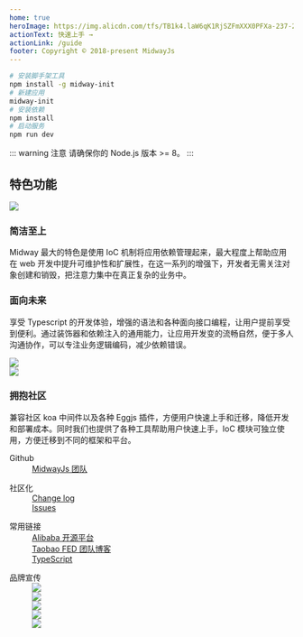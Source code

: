 ```yaml
---
home: true
heroImage: https://img.alicdn.com/tfs/TB1k4.laW6qK1RjSZFmXXX0PFXa-237-237.png
actionText: 快速上手 →
actionLink: /guide
footer: Copyright © 2018-present MidwayJs
---
```


```bash
# 安装脚手架工具
npm install -g midway-init
# 新建应用
midway-init
# 安装依赖
npm install
# 启动服务
npm run dev
```

::: warning 注意
请确保你的 Node.js 版本 >= 8。
:::

<div class="feats">
  <h2>特色功能</h2>
  <div class="item">
    <div class="col img">
      <img src="https://img.alicdn.com/tfs/TB1ZHxmbkvoK1RjSZPfXXXPKFXa-1281-714.png" />
    </div>
    <div class="col">
      <h3>简洁至上</h3>
      <p>Midway 最大的特色是使用 IoC 机制将应用依赖管理起来，最大程度上帮助应用在 web 开发中提升可维护性和扩展性，在这一系列的增强下，开发者无需关注对象创建和销毁，把注意力集中在真正复杂的业务中。</p>
    </div>
  </div>
  <div class="item">
    <div class="col">
      <h3>面向未来</h3>
      <p>享受 Typescript 的开发体验，增强的语法和各种面向接口编程，让用户提前享受到便利。通过装饰器和依赖注入的通用能力，让应用开发变的流畅自然，便于多人沟通协作，可以专注业务逻辑编码，减少依赖错误。</p>
    </div>
    <div class="col img">
      <img src="https://img.alicdn.com/tfs/TB1iwVvbgHqK1RjSZJnXXbNLpXa-1263-998.png" />
    </div>
  </div>
  <div class="item">
    <div class="col img">
      <img src="https://img.alicdn.com/tfs/TB10xVzbkzoK1RjSZFlXXai4VXa-1373-984.png" />
    </div>
    <div class="col">
      <h3>拥抱社区</h3>
      <p>兼容社区 koa 中间件以及各种 Eggjs 插件，方便用户快速上手和迁移，降低开发和部署成本。同时我们也提供了各种工具帮助用户快速上手，IoC 模块可独立使用，方便迁移到不同的框架和平台。</p>
    </div>
  </div>
</div>
<div class="footer-container">
  <div class="col">
    <dl>
      <dt>Github</dt>
      <dd><a href="https://github.com/midwayjs" target="_blank">MidwayJs 团队</a></dd>
    </dl>
  </div>
  <div class="col">
    <dl>
      <dt>社区化</dt>
      <dd><a href="https://github.com/midwayjs/midway/releases" target="_blank">Change log</a></dd>
      <dd><a href="https://github.com/midwayjs/midway/issues" target="_blank">Issues</a></dd>
    </dl>
  </div>
  <div class="col">
    <dl>
      <dt>常用链接</dt>
      <dd><a href="http://opensource.alibaba.com/" target="_blank">Alibaba 开源平台</a></dd>
      <dd><a href="http://taobaofed.org/" target="_blank">Taobao FED 团队博客</a></dd>
      <dd><a href="http://www.typescriptlang.org/" target="_blank">TypeScript</a></dd>
    </dl>
  </div>
  <div class="col right">
    <dl>
      <dt>品牌宣传</dt>
      <dd><a href="https://github.com/midwayjs" target="_blank"><img src="https://img.alicdn.com/tfs/TB16bxlbAPoK1RjSZKbXXX1IXXa-60-60.png"></a></dd>
      <dd><a href="https://zhuanlan.zhihu.com/midwayjs" target="_blank"><img src="https://img.alicdn.com/tfs/TB1a.pvbpzqK1RjSZFvXXcB7VXa-60-60.png"></a></dd>
      <dd><a href="https://github.com/midwayjs/pandora" target="_blank"><img src="https://img.alicdn.com/tfs/TB1.v4hbrPpK1RjSZFFXXa5PpXa-60-60.png"></a></dd>
      <dd><a href="https://github.com/midwayjs/midway" target="_blank"><img src="https://img.alicdn.com/tfs/TB1IgdubpzqK1RjSZFCXXbbxVXa-60-60.png"></a></dd>
      <dd><a href="https://github.com/midwayjs/sandbox" target="_blank"><img src="https://img.alicdn.com/tfs/TB1kIXybAvoK1RjSZFwXXciCFXa-60-60.png"></a></dd>
    </dl>
  </div>
</div>
